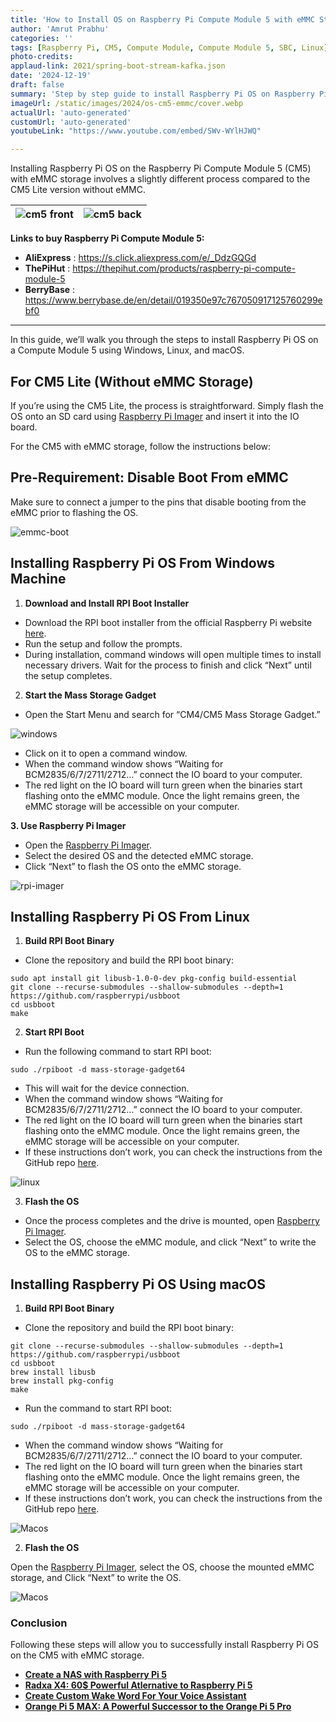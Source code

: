 ```yaml
---
title: 'How to Install OS on Raspberry Pi Compute Module 5 with eMMC Storage'
author: 'Amrut Prabhu'
categories: ''
tags: [Raspberry Pi, CM5, Compute Module, Compute Module 5, SBC, Linux]
photo-credits:
applaud-link: 2021/spring-boot-stream-kafka.json
date: '2024-12-19'
draft: false
summary: 'Step by step guide to install Raspberry Pi OS on Raspberry Pi Compute Module 5 with eMMC Storage '
imageUrl: /static/images/2024/os-cm5-emmc/cover.webp
actualUrl: 'auto-generated'
customUrl: 'auto-generated'
youtubeLink: "https://www.youtube.com/embed/SWv-WYlHJWQ"

---
```

<TOCInline toc={props.toc} asDisclosure />  

Installing Raspberry Pi OS on the Raspberry Pi Compute Module 5 (CM5) with eMMC storage involves a slightly different process compared to the CM5 Lite version without eMMC.


| ![cm5 front](/static/images/2024/raspberrypi-cm5/cm5-front.webp) | ![cm5 back](/static/images/2024/raspberrypi-cm5/cm5-back.webp) |
|-------------------------|-------------------------|



**Links to buy Raspberry Pi Compute Module 5:**
- **AliExpress** : https://s.click.aliexpress.com/e/_DdzGQGd
- **ThePiHut** : https://thepihut.com/products/raspberry-pi-compute-module-5
- **BerryBase** : https://www.berrybase.de/en/detail/019350e97c767050917125760299ebf0

--- 

In this guide, we’ll walk you through the steps to install Raspberry Pi OS on a Compute Module 5 using Windows, Linux, and macOS.

## For CM5 Lite (Without eMMC Storage)

If you’re using the CM5 Lite, the process is straightforward. Simply flash the OS onto an SD card using [Raspberry Pi Imager](https://www.raspberrypi.com/software/) and insert it into the IO board.

For the CM5 with eMMC storage, follow the instructions below:

## Pre-Requirement: Disable Boot From eMMC
Make sure to connect a jumper to the pins that disable booting from the eMMC prior to flashing the OS.

![emmc-boot](/static/images/2024/os-cm5-emmc/disable-emmc-boot.webp)

## Installing Raspberry Pi OS From Windows Machine

1.  **Download and Install RPI Boot Installer**

-   Download the RPI boot installer from the official Raspberry Pi website [here](https://www.raspberrypi.com/documentation/computers/compute-module.html#set-up-the-host-device).
-   Run the setup and follow the prompts.
-   During installation, command windows will open multiple times to install necessary drivers. Wait for the process to finish and click “Next” until the setup completes.

2. **Start the Mass Storage Gadget**

-   Open the Start Menu and search for “CM4/CM5 Mass Storage Gadget.”

![windows](/static/images/2024/os-cm5-emmc/windows-1.webp)

-   Click on it to open a command window.
-   When the command window shows “Waiting for BCM2835/6/7/2711/2712…” connect the IO board to your computer.
-   The red light on the IO board will turn green when the binaries start flashing onto the eMMC module. Once the light remains green, the eMMC storage will be accessible on your computer.

**3. Use Raspberry Pi Imager**

-   Open the [Raspberry Pi Imager](https://www.raspberrypi.com/software/).
-   Select the desired OS and the detected eMMC storage.
-   Click “Next” to flash the OS onto the eMMC storage.

![rpi-imager](/static/images/2024/os-cm5-emmc/rpi-imager.webp)

## Installing Raspberry Pi OS From Linux

1.  **Build RPI Boot Binary**

-   Clone the repository and build the RPI boot binary:
```shell
sudo apt install git libusb-1.0-0-dev pkg-config build-essential  
git clone --recurse-submodules --shallow-submodules --depth=1 https://github.com/raspberrypi/usbboot  
cd usbboot  
make
```
2. **Start RPI Boot**

-   Run the following command to start RPI boot:
```shell
sudo ./rpiboot -d mass-storage-gadget64
```
-   This will wait for the device connection.
-   When the command window shows “Waiting for BCM2835/6/7/2711/2712…” connect the IO board to your computer.
-   The red light on the IO board will turn green when the binaries start flashing onto the eMMC module. Once the light remains green, the eMMC storage will be accessible on your computer.
-   If these instructions don’t work, you can check the instructions from the GitHub repo [here](https://github.com/raspberrypi/usbboot?tab=readme-ov-file#linux--cygwin--wsl).

![linux](/static/images/2024/os-cm5-emmc/linux.webp)

3. **Flash the OS**

-   Once the process completes and the drive is mounted, open [Raspberry Pi Imager](https://www.raspberrypi.com/software/).
-   Select the OS, choose the eMMC module, and click “Next” to write the OS to the eMMC storage.

## Installing Raspberry Pi OS Using macOS

1.  **Build RPI Boot Binary**

-   Clone the repository and build the RPI boot binary:
```shell
git clone --recurse-submodules --shallow-submodules --depth=1 https://github.com/raspberrypi/usbboot  
cd usbboot  
brew install libusb  
brew install pkg-config  
make
```
-   Run the command to start RPI boot:
```shell
sudo ./rpiboot -d mass-storage-gadget64
```
-   When the command window shows “Waiting for BCM2835/6/7/2711/2712…” connect the IO board to your computer.
-   The red light on the IO board will turn green when the binaries start flashing onto the eMMC module. Once the light remains green, the eMMC storage will be accessible on your computer.
-   If these instructions don’t work, you can check the instructions from the GitHub repo [here](https://github.com/raspberrypi/usbboot?tab=readme-ov-file#macos).

![Macos](/static/images/2024/os-cm5-emmc/macos.webp)

2. **Flash the OS**

Open the [Raspberry Pi Imager](https://www.raspberrypi.com/software/), select the OS, choose the mounted eMMC storage, and Click “Next” to write the OS.

![Macos](/static/images/2024/os-cm5-emmc/rpi-imager-2.webp)

### Conclusion

Following these steps will allow you to successfully install Raspberry Pi OS on the CM5 with eMMC storage.

-   [**Create a NAS with Raspberry Pi 5**](https://smarthomecircle.com/create-nas-with-raspberry-pi-5)
-   [**Radxa X4: 60$ Powerful Atlernative to Raspberry Pi 5**](https://smarthomecircle.com/radxa-x4-alternative-to-raspberry-pi-5)
-   [**Create Custom Wake Word For Your Voice Assistant**](https://smarthomecircle.com/custom-wake-word-for-voice-assistant-with-home-assistant)
-   [**Orange Pi 5 MAX: A Powerful Successor to the Orange Pi 5 Pro**](https://smarthomecircle.com/Orange-pi-5-max-a-powerful-successor-to-orange-pi-5-pro)

